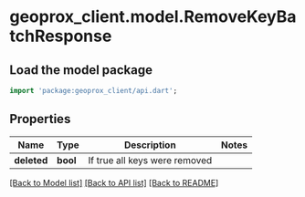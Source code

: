 # geoprox_client.model.RemoveKeyBatchResponse

## Load the model package
```dart
import 'package:geoprox_client/api.dart';
```

## Properties
Name | Type | Description | Notes
------------ | ------------- | ------------- | -------------
**deleted** | **bool** | If true all keys were removed | 

[[Back to Model list]](../README.md#documentation-for-models) [[Back to API list]](../README.md#documentation-for-api-endpoints) [[Back to README]](../README.md)


